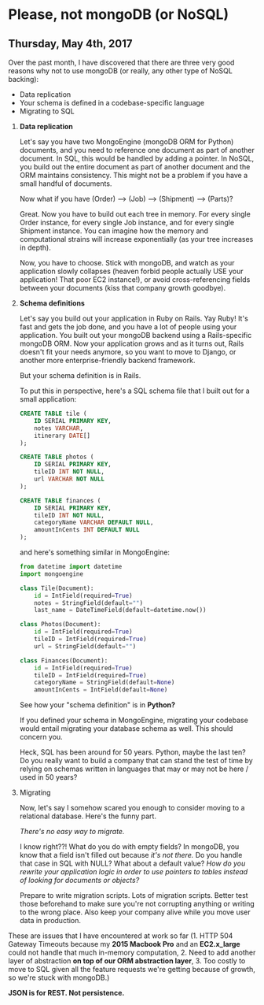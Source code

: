 # Please, not mongoDB (or NoSQL)

## Thursday, May 4th, 2017

Over the past month, I have discovered that there are three very good reasons why not to use mongoDB (or really, any other type of NoSQL backing):

- Data replication
- Your schema is defined in a codebase-specific language
- Migrating to SQL

1. **Data replication**

    Let's say you have two MongoEngine (mongoDB ORM for Python) documents, and you need to reference one document as part of another document. In SQL, this would be handled by adding a pointer. In NoSQL, you build out the entire document as part of another document and the ORM maintains consistency. This might not be a problem if you have a small handful of documents.

    Now what if you have (Order) --> (Job) --> (Shipment) --> (Parts)?

    Great. Now you have to build out each tree in memory. For every single Order instance, for every single Job instance, and for every single Shipment instance. You can imagine how the memory and computational strains will increase exponentially (as your tree increases in depth).

    Now, you have to choose. Stick with mongoDB, and watch as your application slowly collapses (heaven forbid people actually USE your application! That poor EC2 instance!), or avoid cross-referencing fields between your documents (kiss that company growth goodbye).

2. **Schema definitions**

    Let's say you build out your application in Ruby on Rails. Yay Ruby! It's fast and gets the job done, and you have a lot of people using your application. You built out your mongoDB backend using a Rails-specific mongoDB ORM. Now your application grows and as it turns out, Rails doesn't fit your needs anymore, so you want to move to Django, or another more enterprise-friendly backend framework.

    But your schema definition is in Rails.

    To put this in perspective, here's a SQL schema file that I built out for a small application:

    ```sql
    CREATE TABLE tile (
        ID SERIAL PRIMARY KEY,
        notes VARCHAR,
        itinerary DATE[]
    );

    CREATE TABLE photos (
        ID SERIAL PRIMARY KEY,
        tileID INT NOT NULL,
        url VARCHAR NOT NULL
    );

    CREATE TABLE finances (
        ID SERIAL PRIMARY KEY,
        tileID INT NOT NULL,
        categoryName VARCHAR DEFAULT NULL,
        amountInCents INT DEFAULT NULL
    );
    ```

    and here's something similar in MongoEngine:

    ```python
    from datetime import datetime
    import mongoengine

    class Tile(Document):
        id = IntField(required=True)
        notes = StringField(default="")
        last_name = DateTimeField(default=datetime.now())

    class Photos(Document):
        id = IntField(required=True)
        tileID = IntField(required=True)
        url = StringField(default="")

    class Finances(Document):
        id = IntField(required=True)
        tileID = IntField(required=True)
        categoryName = StringField(default=None)
        amountInCents = IntField(default=None)
    ```
    See how your "schema definition" is in **Python?**

    If you defined your schema in MongoEngine, migrating your codebase would entail migrating your database schema as well. This should concern you.

    Heck, SQL has been around for 50 years. Python, maybe the last ten? Do you really want to build a company that can stand the test of time by relying on schemas written in languages that may or may not be here / used in 50 years?

3. Migrating

    Now, let's say I somehow scared you enough to consider moving to a relational database. Here's the funny part.

    *There's no easy way to migrate.*

    I know right??! What do you do with empty fields? In mongoDB, you know that a field isn't filled out because *it's not there.* Do you handle that case in SQL with NULL? What about a default value? *How do you rewrite your application logic in order to use pointers to tables instead of looking for documents or objects?*

    Prepare to write migration scripts. Lots of migration scripts. Better test those beforehand to make sure you're not corrupting anything or writing to the wrong place. Also keep your company alive while you move user data in production.

These are issues that I have encountered at work so far (1. HTTP 504 Gateway Timeouts because my **2015 Macbook Pro** and an **EC2.x_large** could not handle that much in-memory computation, 2. Need to add another layer of abstraction **on top of our ORM abstraction layer**, 3. Too costly to move to SQL given all the feature requests we're getting because of growth, so we're stuck with mongoDB.)

**JSON is for REST. Not persistence.**
